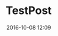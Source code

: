 ---
layout: post
title: "TestPost"
date: "2016-10-08 12:09"
categories: update
permalink: /:categories/:year/:month/:day/:title.html
label: london|south_africa|tech
mainImage: /images/south_africa/krugerelephant.jpg
---